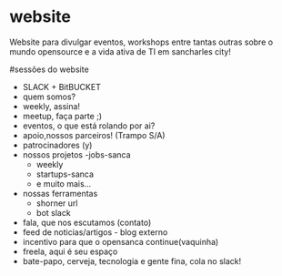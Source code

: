 # website
Website para divulgar eventos, workshops entre tantas outras sobre o mundo opensource e a vida ativa de TI em sancharles city!

#sessões do website
 - SLACK + BitBUCKET
 - quem somos?
 - weekly, assina!
 - meetup, faça parte ;)
 - eventos, o que está rolando por ai?
 - apoio,nossos parceiros! (Trampo S/A)
 - patrocinadores (y)
 - nossos projetos
    -jobs-sanca
    - weekly
    - startups-sanca
    - e muito mais...
 - nossas ferramentas
    - shorner url
    - bot slack
 - fala, que nos escutamos (contato)
 - feed de noticias/artigos -  blog externo
 - incentivo para que o opensanca continue(vaquinha)
 - freela, aqui é seu espaço
 - bate-papo, cerveja, tecnologia e gente fina, cola no slack!

